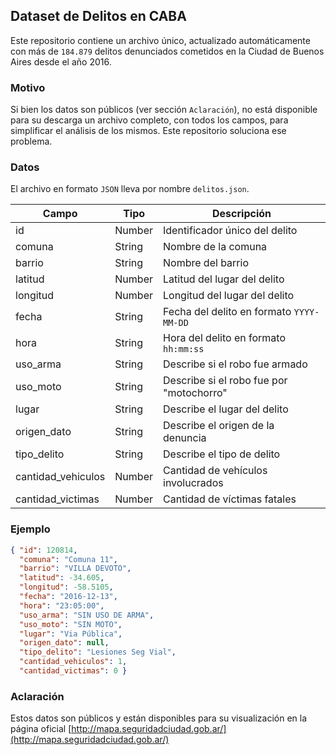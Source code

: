 ## Dataset de Delitos en CABA
Este repositorio contiene un archivo único, actualizado automáticamente con más de `184.879` delitos denunciados cometidos en la Ciudad de Buenos Aires desde el año 2016.

### Motivo
Si bien los datos son públicos (ver sección `Aclaración`), no está disponible para su descarga un archivo completo, con todos los campos, para simplificar el análisis de los mismos. Este repositorio soluciona ese problema.

### Datos
El archivo en formato `JSON` lleva por nombre `delitos.json`.

Campo | Tipo | Descripción
-- | -- | --
id | Number | Identificador único del delito
comuna | String | Nombre de la comuna
barrio | String | Nombre del barrio
latitud | Number | Latitud del lugar del delito
longitud | Number | Longitud del lugar del delito
fecha | String | Fecha del delito en formato `YYYY-MM-DD`
hora | String | Hora del delito en formato `hh:mm:ss`
uso_arma | String | Describe si el robo fue armado
uso_moto | String | Describe si el robo fue por "motochorro"
lugar | String | Describe el lugar del delito
origen_dato | String | Describe el origen de la denuncia
tipo_delito | String | Describe el tipo de delito
cantidad_vehiculos | Number | Cantidad de vehículos involucrados
cantidad_victimas | Number | Cantidad de víctimas fatales

### Ejemplo
```JSON
{ "id": 120814,
  "comuna": "Comuna 11",
  "barrio": "VILLA DEVOTO",
  "latitud": -34.605,
  "longitud": -58.5105,
  "fecha": "2016-12-13",
  "hora": "23:05:00",
  "uso_arma": "SIN USO DE ARMA",
  "uso_moto": "SIN MOTO",
  "lugar": "Via Pública",
  "origen_dato": null,
  "tipo_delito": "Lesiones Seg Vial",
  "cantidad_vehiculos": 1,
  "cantidad_victimas": 0 }
```



### Aclaración
Estos datos son públicos y están disponibles para su visualización en la página oficial [http://mapa.seguridadciudad.gob.ar/](http://mapa.seguridadciudad.gob.ar/)
